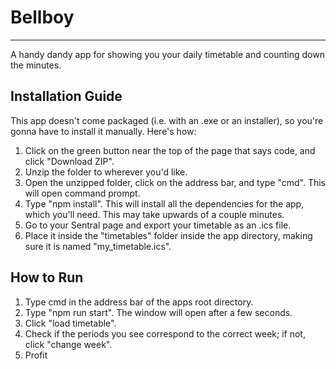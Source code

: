 # Bellboy

---
A handy dandy app for showing you your daily timetable and counting down the minutes.

## Installation Guide
This app doesn't come packaged (i.e. with an .exe or an installer), so you're gonna have to install it manually. Here's how:
1. Click on the green button near the top of the page that says code, and click "Download ZIP".
2. Unzip the folder to wherever you'd like.
3. Open the unzipped folder, click on the address bar, and type "cmd". This will open command prompt.
4. Type "npm install". This will install all the dependencies for the app, which you'll need. This may take upwards of a couple minutes.
5. Go to your Sentral page and export your timetable as an .ics file.
6. Place it inside the "timetables" folder inside the app directory, making sure it is named "my_timetable.ics".

## How to Run
1. Type cmd in the address bar of the apps root directory.
2. Type "npm run start". The window will open after a few seconds.
3. Click "load timetable".
4. Check if the periods you see correspond to the correct week; if not, click "change week".
5. Profit
